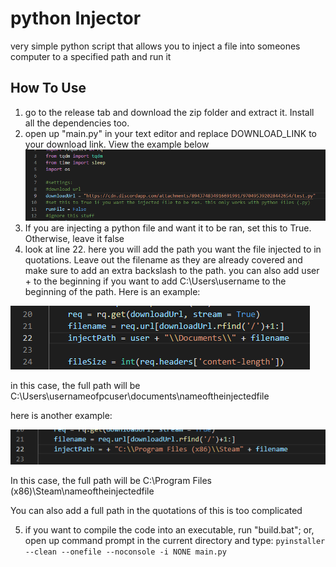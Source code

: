 # python Injector

very simple python script that allows you to inject a file into someones computer to a specified path and run it

## How To Use
 
 1. go to the release tab and download the zip folder and extract it. Install all the dependencies too.
 2. open up "main.py" in your text editor and replace DOWNLOAD_LINK to your download link. View the example below
 ![](exmaple1.png)
 3. If you are injecting a python file and want it to be ran, set this to True. Otherwise, leave it false
 4. look at line 22. here you will add the path you want the file injected to in quotations. Leave out the filename as they are already covered and make sure to add an extra backslash to the path. you can also add user + to the beginning if you want to add C:\Users\username to the beginning of the path. Here is an example:
   
  ![2](example2.png)
  
  in this case, the full path will be C:\Users\usernameofpcuser\documents\nameoftheinjectedfile
  
  here is another example:
  
  ![3](example3.png)
  
  In this case, the full path will be C:\Program Files (x86)\Steam\nameoftheinjectedfile
  
  You can also add a full path in the quotations of this is too complicated

  5. if you want to compile the code into an executable, run "build.bat"; or, open up command prompt in the current directory and type: `pyinstaller --clean --onefile --noconsole -i NONE main.py`
  


 
